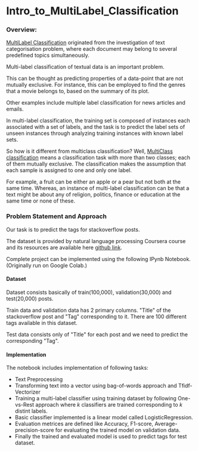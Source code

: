 # Intro_to_MultiLabel_Classification

### Overview: 

[MultiLabel Classification](https://en.wikipedia.org/wiki/Multi-label_classification) originated from the investigation of text categorisation problem, where each document may belong to several predefined topics simultaneously.

Multi-label classification of textual data is an important problem. 

This can be thought as predicting properties of a data-point that are not mutually exclusive. For instance, this can be employed to find the genres that a movie belongs to, based on the summary of its plot.

Other examples include multiple label classification for news articles and emails.

In multi-label classification, the training set is composed of instances each associated with a set of labels, and the task is to predict the label sets of unseen instances through analyzing training instances with known label sets.

So how is it different from multiclass classification? Well, [MultiClass classification](https://en.wikipedia.org/wiki/Multiclass_classification) means a classification task with more than two classes; each of them mutually exclusive. The classification makes the assumption that each sample is assigned to one and only one label.

For example, a fruit can be either an apple or a pear but not both at the same time. Whereas, an instance of multi-label classification can be that a text might be about any of religion, politics, finance or education at the same time or none of these.

### Problem Statement and Approach


Our task is to predict the tags for stackoverflow posts. 

The dataset is provided by natural language processing Coursera course and its resources are available here [github link](https://github.com/hse-aml/natural-language-processing). 

Complete project can be implemented using the following IPynb Notebook. (Originally run on Google Colab.)

#### Dataset

Dataset consists basically of train(100,000), validation(30,000) and test(20,000) posts. 

Train data and validation data has 2 primary columns. "Title" of the stackoverflow post and "Tag" corresponding to it. There are 100 different tags available in this dataset. 

Test data consists only of "Title" for each post and we need to predict the corresponding "Tag".

#### Implementation

The notebook includes implementation of following tasks:

* Text Preprocessing
* Transforming text into a vector using bag-of-words approach and Tfidf-Vectorizer
* Training a multi-label classifier using training dataset by following One-vs-Rest approach where *k* classifiers are trained corresponding to *k* distint labels.
* Basic classifier implemented is a linear model called LogisticRegression.
* Evaluation metrices are defined like Accuracy, F1-score, Average-precision-score for evaluating the trained model on validation data.
* Finally the trained and evaluated model is used to predict tags for test dataset.






